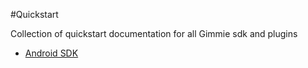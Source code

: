#Quickstart

Collection of quickstart documentation for all Gimmie sdk and plugins

- [Android SDK](android.md)
